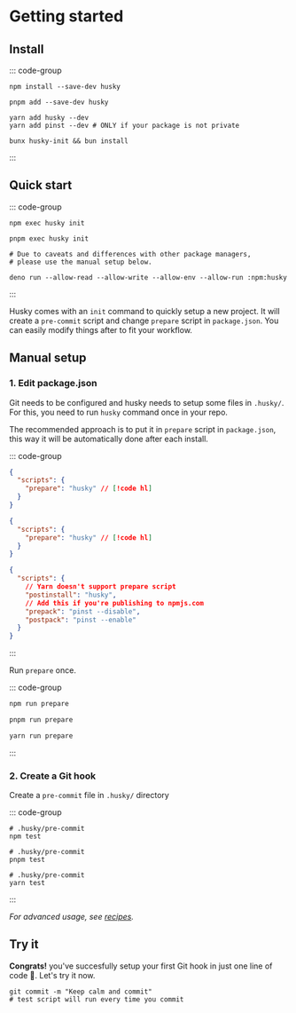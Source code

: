 # Getting started

## Install

::: code-group

```shell [npm]
npm install --save-dev husky
```

```shell [pnpm]
pnpm add --save-dev husky
```

```shell [yarn]
yarn add husky --dev
yarn add pinst --dev # ONLY if your package is not private
```

```shell [bun]
bunx husky-init && bun install
```

:::

## Quick start


::: code-group

```shell [npm]
npm exec husky init
```

```shell [pnpm]
pnpm exec husky init
```

```shell [yarn]
# Due to caveats and differences with other package managers,
# please use the manual setup below.
```

```shell [deno]
deno run --allow-read --allow-write --allow-env --allow-run :npm:husky 
```

:::

Husky comes with an `init` command to quickly setup a new project. It will create a `pre-commit` script and change `prepare` script in `package.json`. You can easily modify things after to fit your workflow.

## Manual setup

### 1. Edit package.json

Git needs to be configured and husky needs to setup some files in `.husky/`. For this, you need to run `husky` command once in your repo.

The recommended approach is to put it in `prepare` script in `package.json`, this way it will be automatically done after each install. 

::: code-group

```json [npm]
{
  "scripts": {
    "prepare": "husky" // [!code hl]
  }
}
```

```json [pnpm]
{
  "scripts": {
    "prepare": "husky" // [!code hl]
  }
}
```

```json [yarn]
{
  "scripts": {
    // Yarn doesn't support prepare script
    "postinstall": "husky",
    // Add this if you're publishing to npmjs.com
    "prepack": "pinst --disable",
    "postpack": "pinst --enable"
  }
}
```

:::

Run `prepare` once.

::: code-group

```sh [npm]
npm run prepare
```

```sh [pnpm]
pnpm run prepare
```

```sh [yarn]
yarn run prepare
```

:::

### 2. Create a Git hook

Create a `pre-commit` file in `.husky/` directory

::: code-group

```shell [npm]
# .husky/pre-commit
npm test
```

```shell [pnpm]
# .husky/pre-commit
pnpm test
```

```shell [yarn]
# .husky/pre-commit
yarn test
```
:::


_For advanced usage, see [recipes](recipes)._

## Try it

__Congrats!__ you've succesfully setup your first Git hook in just one line of code 🎉.
Let's try it now.

```shell
git commit -m "Keep calm and commit"
# test script will run every time you commit
```
